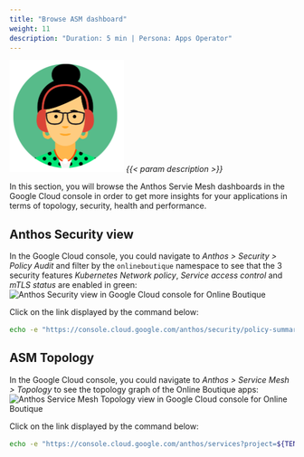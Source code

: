 ```yaml
---
title: "Browse ASM dashboard"
weight: 11
description: "Duration: 5 min | Persona: Apps Operator"
---
```

![Apps Operator](/images/apps-operator.png)
_{{< param description >}}_

In this section, you will browse the Anthos Servie Mesh dashboards in the Google Cloud console in order to get more insights for your applications in terms of topology, security, health and performance.

## Anthos Security view

In the Google Cloud console, you could navigate to _Anthos > Security > Policy Audit_ and filter by the `onlineboutique` namespace to see that the 3 security features _Kubernetes Network policy_, _Service access control_ and _mTLS status_ are enabled in green:
![Anthos Security view in Google Cloud console for Online Boutique](/images/onlineboutique-anthos-security-view.png)

Click on the link displayed by the command below:
```Bash
echo -e "https://console.cloud.google.com/anthos/security/policy-summary?project=${TENANT_PROJECT_ID}"
```

## ASM Topology

In the Google Cloud console, you could navigate to _Anthos > Service Mesh > Topology_ to see the topology graph of the Online Boutique apps:
![Anthos Service Mesh Topology view in Google Cloud console for Online Boutique](/images/onlineboutique-service-mesh-topology.png)

Click on the link displayed by the command below:
```Bash
echo -e "https://console.cloud.google.com/anthos/services?project=${TENANT_PROJECT_ID}&pageState=%28%22topologyViewToggle%22:%28%22value%22:%22graph%22%29%29"
```
